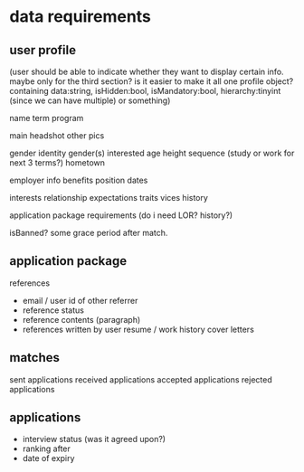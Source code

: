 # data requirements

## user profile 

(user should be able to indicate whether they want to display certain info. maybe only for the third section? is it easier to make it all one profile object? containing data:string, isHidden:bool, isMandatory:bool, hierarchy:tinyint (since we can have multiple) or something)

name
term
program

main headshot
other pics

gender identity
gender(s) interested
age
height
sequence (study or work for next 3 terms?)
hometown

employer info
benefits
position dates

interests
relationship expectations
traits
vices
history

application package requirements (do i need LOR? history?)	

isBanned? some grace period after match.

## application package
references
- email / user id of other referrer
- reference status
- reference contents (paragraph)
- references written by user
resume / work history
cover letters

## matches
sent applications
received applications
accepted applications
rejected applications

## applications
- interview status (was it agreed upon?)
- ranking after
- date of expiry